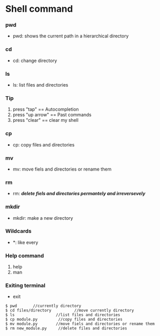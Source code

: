 # Shell command
### pwd
- pwd: shows the current path in a hierarchical directory
### cd
- cd: change directory
### ls
- ls: list files and directories
### Tip
1. press "tap" == Autocompletion
2. press "up arrow" == Past commands
3. press "clear" == clear my shell
### cp
- cp: copy files and directories
### mv
- mv: move fiels and directories or rename them
### rm
- rm: ***delete fiels and directories permantely and irreversevely***
### mkdir
- mkdir: make a new directory
### Wildcards
- *: like every
### Help command
1. help
2. man
### Exiting terminal
- exit
```
$ pwd       //currently directory
$ cd files/directory          //move currently directory
$ ls                  //list files and directories
$ cp module.py         //copy files and directories
$ mv module.py        //move fiels and directories or rename them
$ rm new_module.py     //delete files and directories
```

